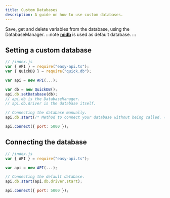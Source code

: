 ```yaml
---
title: Custom Databases
description: A guide on how to use custom databases.
---
```


Save, get and delete variables from the database, using the DatabaseManager.
:::note
**[midb](https://npmjs.com/package/midb)** is used as default database.
:::

## Setting a custom database
```js
// /index.js
var { API } = require("easy-api.ts");
var { QuickDB } = require("quick.db");

var api = new API(...);

var db = new QuickDB();
api.db.setDatabase(db);
// api.db is the DatabaseManager.
// api.db.driver is the database itself.

// Connecting the database manually.
api.db.start(/* Method to connect your database without being called. (ex. <CustomDB>.connect) */);

api.connect({ port: 5000 });
```

## Connecting the database
```js
// /index.js
var { API } = require("easy-api.ts");

var api = new API(...);

// Connecting the default database.
api.db.start(api.db.driver.start);

api.connect({ port: 5000 });
```